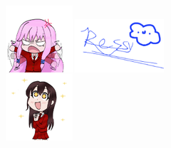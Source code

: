 <p float="center">
<img alt="aris" width="150" src="https://github.com/ressykins/ressykins/blob/main/aris_gif.gif">
<img alt="siggy" width="200" src="https://github.com/ressykins/ressykins/blob/main/siggy.png">
<img alt="kayla" width="150" src="https://github.com/ressykins/ressykins/blob/main/kayla_gif.gif">
</p>
